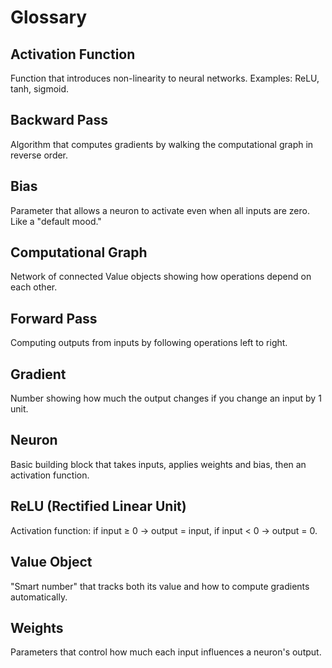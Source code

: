 # Glossary

## Activation Function
Function that introduces non-linearity to neural networks. Examples: ReLU, tanh, sigmoid.

## Backward Pass
Algorithm that computes gradients by walking the computational graph in reverse order.

## Bias
Parameter that allows a neuron to activate even when all inputs are zero. Like a "default mood."

## Computational Graph
Network of connected Value objects showing how operations depend on each other.

## Forward Pass
Computing outputs from inputs by following operations left to right.

## Gradient
Number showing how much the output changes if you change an input by 1 unit.

## Neuron
Basic building block that takes inputs, applies weights and bias, then an activation function.

## ReLU (Rectified Linear Unit)
Activation function: if input ≥ 0 → output = input, if input < 0 → output = 0.

## Value Object
"Smart number" that tracks both its value and how to compute gradients automatically.

## Weights
Parameters that control how much each input influences a neuron's output.
